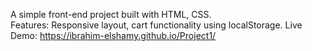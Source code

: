 A simple front-end project built with HTML, CSS.  
Features: Responsive layout, cart functionality using localStorage.
Live Demo: https://ibrahim-elshamy.github.io/Project1/
